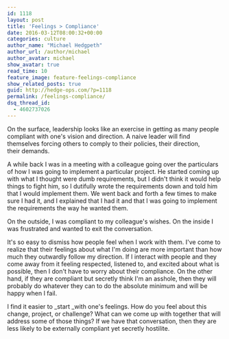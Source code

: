 ```yaml
---
id: 1118
layout: post
title: 'Feelings > Compliance'
date: 2016-03-12T08:00:32+00:00
categories: culture
author_name: "Michael Hedgpeth"
author_url: /author/michael
author_avatar: michael
show_avatar: true
read_time: 10
feature_image: feature-feelings-compliance 
show_related_posts: true 
guid: http://hedge-ops.com/?p=1118
permalink: /feelings-compliance/
dsq_thread_id:
  - 4602737026
---
```

On the surface, leadership looks like an exercise in getting as many people compliant with one's vision and direction. A naive leader will find themselves forcing others to comply to their policies, their direction, their demands.

A while back I was in a meeting with a colleague going over the particulars of how I was going to implement a particular project. He started coming up with what I thought were dumb requirements, but I didn't think it would help things to fight him, so I dutifully wrote the requirements down and told him that I would implement them. We went back and forth a few times to make sure I had it, and I explained that I had it and that I was going to implement the requirements the way he wanted them.

On the outside, I was compliant to my colleague's wishes. On the inside I was frustrated and wanted to exit the conversation.<!--more-->

It's so easy to dismiss how people feel when I work with them. I've come to realize that their feelings about what I'm doing are more important than how much they outwardly follow my direction. If I interact with people and they come away from it feeling respected, listened to, and excited about what is possible, then I don't have to worry about their compliance. On the other hand, if they are compliant but secretly think I'm an asshole, then they will probably do whatever they can to do the absolute minimum and will be happy when I fail.

I find it easier to _start _with one's feelings. How do you feel about this change, project, or challenge? What can we come up with together that will address some of those things? If we have that conversation, then they are less likely to be externally compliant yet secretly hostilite.
